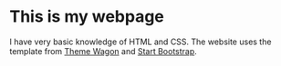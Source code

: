 # This is my webpage
I have very basic knowledge of HTML and CSS. The website uses the template from [Theme Wagon](https://themewagon.com/) and [Start Bootstrap](https://startbootstrap.com/).
